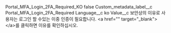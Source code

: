 <?xml version="1.0" encoding="UTF-8"?>
<CustomMetadata xmlns="http://soap.sforce.com/2006/04/metadata" xmlns:xsi="http://www.w3.org/2001/XMLSchema-instance" xmlns:xsd="http://www.w3.org/2001/XMLSchema">
    <label>Portal_MFA_Login_2FA_Required_KO</label>
    <protected>false</protected>
    <values>
        <field>Custom_metadata_label__c</field>
        <value xsi:type="xsd:string">Portal_MFA_Login_2FA_Required</value>
    </values>
    <values>
        <field>Language__c</field>
        <value xsi:type="xsd:string">ko</value>
    </values>
    <values>
        <field>Value__c</field>
        <value xsi:type="xsd:string">보안상의 이유로 사용자는 로그인 할 수있는 이중 인증이 필요합니다. &lt;a href=&quot;&quot; target=&quot;_blank&quot;&gt; &lt;/a&gt;를 클릭하면 이유를 확인하십시오.</value>
    </values>
</CustomMetadata>
